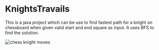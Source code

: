 # KnightsTravails
This is a java project which can be use to find fastest path for a knight on chessboard when given valid start and end square as input.
It uses BFS to find the solution.

<img src="http://www.expert-chess-strategies.com/images/knight-moves.gif" alt="chess knight moves">
